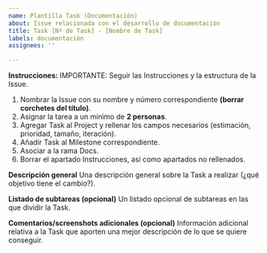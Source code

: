 ```yaml
---
name: Plantilla Task (Documentación)
about: Issue relacionada con el desarrollo de documentación
title: Task [Nº de Task] - [Nombre de Task]
labels: documentación
assignees: ''

---
```


**Instrucciones:**
IMPORTANTE: Seguir las Instrucciones y la estructura de la Issue.
1. Nombrar la Issue con su nombre y número correspondiente **(borrar corchetes del título)**.
2. Asignar la tarea a un mínimo de **2 personas**.
3. Agregar Task al Project y rellenar los campos necesarios (estimación, prioridad, tamaño, iteración).
4. Añadir Task al Milestone correspondiente.
5. Asociar a la rama Docs.
6. Borrar el apartado Instrucciones, así como apartados no rellenados.

**Descripción general**
Una descripción general sobre la Task a realizar (¿qué objetivo tiene el cambio?).

**Listado de subtareas (opcional)**
Un listado opcional de subtareas en las que dividir la Task. 

**Comentarios/screenshots adicionales (opcional)**
Información adicional relativa a la Task que aporten una mejor descripción de lo que se quiere conseguir.
